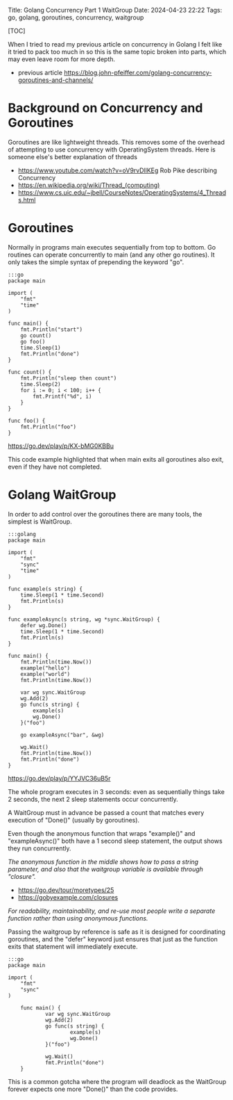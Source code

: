 Title: Golang Concurrency Part 1 WaitGroup
Date: 2024-04-23 22:22
Tags: go, golang, goroutines, concurrency, waitgroup

[TOC]

When I tried to read my previous article on concurrency in Golang I felt like it tried to pack too much in so this is the same topic broken into parts, which may even leave room for more depth.
- previous article <https://blog.john-pfeiffer.com/golang-concurrency-goroutines-and-channels/>

# Background on Concurrency and Goroutines
Goroutines are like lightweight threads. This removes some of the overhead of attempting to use concurrency with OperatingSystem threads.
Here is someone else's better explanation of threads

- <https://www.youtube.com/watch?v=oV9rvDllKEg> Rob Pike describing Concurrency
- <https://en.wikipedia.org/wiki/Thread_(computing)>
- <https://www.cs.uic.edu/~jbell/CourseNotes/OperatingSystems/4_Threads.html>

# Goroutines
Normally in programs main executes sequentially from top to bottom.
Go routines can operate concurrently to main (and any other go routines). It only takes the simple syntax of prepending the keyword "go". 

    :::go
	package main
	
	import (
		"fmt"
		"time"
	)
	
	func main() {
		fmt.Println("start")
		go count()
		go foo()
		time.Sleep(1)
		fmt.Println("done")
	}
	
	func count() {
		fmt.Println("sleep then count")
		time.Sleep(2)
		for i := 0; i < 100; i++ {
			fmt.Printf("%d", i)
		}
	}

	func foo() {
		fmt.Println("foo")
	}

<https://go.dev/play/p/KX-bMG0KBBu> 

This code example highlighted that when main exits all goroutines also exit, even if they have not completed.


# Golang WaitGroup
In order to add control over the goroutines there are many tools, the simplest is WaitGroup. 

    :::golang
    package main
    
    import (
        "fmt"
        "sync"
        "time"
    )
    
    func example(s string) {
        time.Sleep(1 * time.Second)
        fmt.Println(s)
    }
	
	func exampleAsync(s string, wg *sync.WaitGroup) {
		defer wg.Done()
		time.Sleep(1 * time.Second)
		fmt.Println(s)
	}
	
	func main() {
		fmt.Println(time.Now())
		example("hello")
		example("world")
		fmt.Println(time.Now())
	
		var wg sync.WaitGroup
		wg.Add(2)
		go func(s string) {
			example(s)
			wg.Done()
		}("foo")
	
		go exampleAsync("bar", &wg)

		wg.Wait()
		fmt.Println(time.Now())
		fmt.Println("done")
	}

<https://go.dev/play/p/YYJVC36uB5r>

The whole program executes in 3 seconds: even as sequentially things take 2 seconds, the next 2 sleep statements occur concurrently.

A WaitGroup must in advance be passed a count that matches every execution of "Done()" (usually by goroutines).

Even though the anonymous function that wraps "example()" and "exampleAsync()" both have a 1 second sleep statement, the output shows they run concurrently.

_The anonymous function in the middle shows how to pass a string parameter, and also that the waitgroup variable is available through "closure"._

- <https://go.dev/tour/moretypes/25>
- <https://gobyexample.com/closures>

_For readability, maintainability, and re-use most people write a separate function rather than using anonymous functions._

Passing the waitgroup by reference is safe as it is designed for coordinating goroutines, and the "defer" keyword just ensures that just as the function exits that statement will immediately execute.


    :::go
    package main

    import (
        "fmt"
        "sync"
    )
	
        func main() {
                var wg sync.WaitGroup
                wg.Add(2)
                go func(s string) {
                        example(s)
                        wg.Done()
                }("foo")

                wg.Wait()
                fmt.Println("done")
        }

This is a common gotcha where the program will deadlock as the WaitGroup forever expects one more "Done()" than the code provides.


